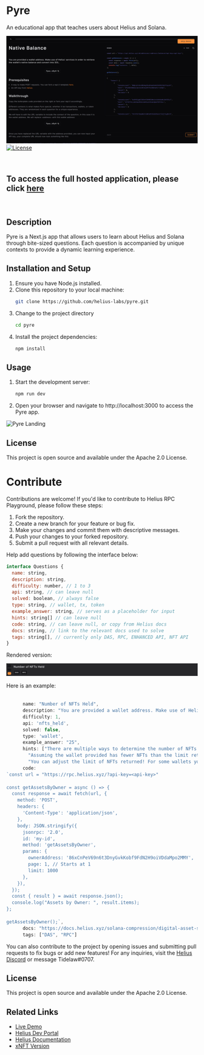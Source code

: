 # Pyre

An educational app that teaches users about Helius and Solana.

![Pyre Demo](/public/pyre-demo.png)
[![License](https://img.shields.io/github/license/saltstack/salt)](https://opensource.org/license/apache-2-0/T)

<br>

## **To access the full hosted application, please click [here](www.https://pyre.helius.xyz/)**

<br>

## Description
Pyre is a Next.js app that allows users to learn about Helius and Solana through bite-sized questions. Each question is accompanied by unique contexts to provide a dynamic learning experience.

## Installation and Setup
1. Ensure you have Node.js installed.
2. Clone this repository to your local machine:
   ```bash
   git clone https://github.com/helius-labs/pyre.git
3. Change to the project directory
    ```bash 
    cd pyre
4. Install the project dependencies:
    ```bash
    npm install
## Usage
1. Start the development server: 
    ```bash
    npm run dev
2. Open your browser and navigate to http://localhost:3000 to access the Pyre app.

![Pyre Landing](/public/pyre-landing.png)

## License
This project is open source and available under the Apache 2.0 License.

# **Contribute**

Contributions are welcome! If you'd like to contribute to Helius RPC Playground, please follow these steps:

1. Fork the repository.
2. Create a new branch for your feature or bug fix.
3. Make your changes and commit them with descriptive messages.
4. Push your changes to your forked repository.
5. Submit a pull request with all relevant details.

Help add questions by following the interface below:

``` js
interface Questions {
  name: string,
  description: string,
  difficulty: number, // 1 to 3
  api: string, // can leave null
  solved: boolean, // always false
  type: string, // wallet, tx, token
  example_answer: string, // serves as a placeholder for input
  hints: string[] // can leave null
  code: string, // can leave null, or copy from Helius docs
  docs: string, // link to the relevant docs used to solve
  tags: string[], // currently only DAS, RPC, ENHANCED API, NFT API
}
```

Rendered version:

![Pyre Question](/public/pyre-question.png)


Here is an example:
```js
    
      name: "Number of NFTs Held",
      description: "You are provided a wallet address. Make use of Helius' service to determine the number of NFTs held by the provided wallet.",
      difficulty: 1,
      api: 'nfts_held',
      solved: false,
      type: 'wallet',
      example_answer: "25",
      hints: ["There are multiple ways to determine the number of NFTs held, some options include: using the Balances API, using the more efficient DAS protocol.",
        "Assuming the wallet provided has fewer NFTs than the limit returned in one query, the answer would simply be the length of the returned NFT array.",
        "You can adjust the limit of NFTs returned! For some wallets you may still need to paginate."],
      code:
`const url = "https://rpc.helius.xyz/?api-key=<api-key>"

const getAssetsByOwner = async () => {
  const response = await fetch(url, {
    method: 'POST',
    headers: {
      'Content-Type': 'application/json',
    },
    body: JSON.stringify({
      jsonrpc: '2.0',
      id: 'my-id',
      method: 'getAssetsByOwner',
      params: {
        ownerAddress: '86xCnPeV69n6t3DnyGvkKobf9FdN2H9oiVDdaMpo2MMY',
        page: 1, // Starts at 1
        limit: 1000
      },
    }),
  });
  const { result } = await response.json();
  console.log("Assets by Owner: ", result.items);
};

getAssetsByOwner();`,
      docs: "https://docs.helius.xyz/solana-compression/digital-asset-standard-das-api/get-assets-by-owner",
      tags: ["DAS", "RPC"]

```

You can also contribute to the project by opening issues and submitting pull requests to fix bugs or add new features! For any inquiries, visit the [Helius Discord](https://discord.gg/helius) or message Tidelaw#0707.

## License
This project is open source and available under the Apache 2.0 License.

## Related Links
* [Live Demo](www.https://pyre.helius.xyz/)
* [Helius Dev Portal](https://dev.helius.xyz/dashboard/app)
* [Helius Documentation](https://docs.helius.xyz/)
* [xNFT Version](https://www.xnft.gg/app/7BvNHEnUZ9oVhpAVFaKSxgYUuHnJqb1sz51fVejFokpb)
